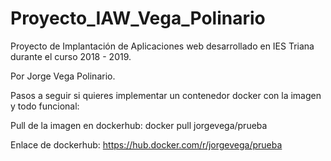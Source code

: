 # Proyecto_IAW_Vega_Polinario
Proyecto de Implantación de Aplicaciones web desarrollado en IES Triana durante el curso 2018 - 2019.

Por Jorge Vega Polinario.


Pasos a seguir si quieres implementar un contenedor docker con la imagen y todo funcional:

Pull de la imagen en dockerhub: docker pull jorgevega/prueba

Enlace de dockerhub: https://hub.docker.com/r/jorgevega/prueba
